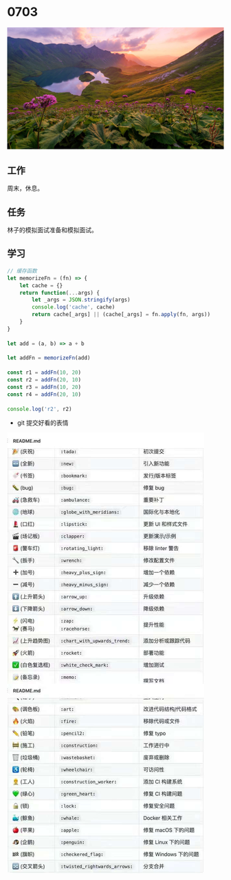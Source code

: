 
# 0703

![](./bg-imgs/0703.jpg)

## 工作

周末，休息。

## 任务

林子的模拟面试准备和模拟面试。

## 学习

```js
// 缓存函数
let memorizeFn = (fn) => {
    let cache = {}
    return function(...args) {
        let _args = JSON.stringify(args)
        console.log('cache', cache)
        return cache[_args] || (cache[_args] = fn.apply(fn, args))
    }
}

let add = (a, b) => a + b

let addFn = memorizeFn(add)

const r1 = addFn(10, 20)
const r2 = addFn(20, 10)
const r3 = addFn(10, 20)
const r4 = addFn(20, 10)

console.log('r2', r2)
```

- git 提交好看的表情

![](./imgs/git-emoj.jpg)